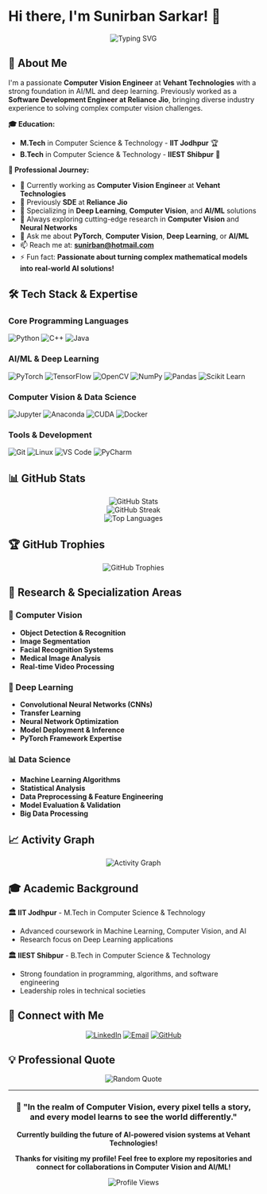 <!--
**Sunirban-Sarkar/Sunirban-Sarkar** is a ✨ _special_ ✨ repository because its `README.md` (this file) appears on your GitHub profile.

Here are some ideas to get you started:

- 🔭 I’m currently working on ...
- 🌱 I’m currently learning ...
- 👯 I’m looking to collaborate on ...
- 🤔 I’m looking for help with ...
- 💬 Ask me about ...
- 📫 How to reach me: ...
- 😄 Pronouns: ...
- ⚡ Fun fact: ...
-->

# Hi there, I'm Sunirban Sarkar! 👋

<div align="center">
  <img src="https://readme-typing-svg.herokuapp.com?font=Fira+Code&pause=1000&color=2E9EF7&width=500&lines=Computer+Vision+Engineer;AI%2FML+Specialist;Ex-SDE+at+Reliance+Jio;IIT+Jodhpur+Graduate;Deep+Learning+Enthusiast" alt="Typing SVG" />
</div>

## 🚀 About Me

I'm a passionate **Computer Vision Engineer** at **Vehant Technologies** with a strong foundation in AI/ML and deep learning. Previously worked as a **Software Development Engineer at Reliance Jio**, bringing diverse industry experience to solving complex computer vision challenges.

**🎓 Education:**
- **M.Tech** in Computer Science & Technology - **IIT Jodhpur** 🏆
- **B.Tech** in Computer Science & Technology - **IIEST Shibpur** 🎯

**💼 Professional Journey:**
- 🔭 Currently working as **Computer Vision Engineer** at **Vehant Technologies**
- 🌱 Previously **SDE** at **Reliance Jio**
- 👯 Specializing in **Deep Learning**, **Computer Vision**, and **AI/ML** solutions
- 🤔 Always exploring cutting-edge research in **Computer Vision** and **Neural Networks**
- 💬 Ask me about **PyTorch**, **Computer Vision**, **Deep Learning**, or **AI/ML**
- 📫 Reach me at: **sunirban@hotmail.com**
- ⚡ Fun fact: **Passionate about turning complex mathematical models into real-world AI solutions!**

## 🛠️ Tech Stack & Expertise

### Core Programming Languages
![Python](https://img.shields.io/badge/Python-3776AB?style=for-the-badge&logo=python&logoColor=white)
![C++](https://img.shields.io/badge/C++-00599C?style=for-the-badge&logo=cplusplus&logoColor=white)
![Java](https://img.shields.io/badge/Java-ED8B00?style=for-the-badge&logo=java&logoColor=white)

### AI/ML & Deep Learning
![PyTorch](https://img.shields.io/badge/PyTorch-EE4C2C?style=for-the-badge&logo=pytorch&logoColor=white)
![TensorFlow](https://img.shields.io/badge/TensorFlow-FF6F00?style=for-the-badge&logo=tensorflow&logoColor=white)
![OpenCV](https://img.shields.io/badge/OpenCV-27338e?style=for-the-badge&logo=OpenCV&logoColor=white)
![NumPy](https://img.shields.io/badge/NumPy-013243?style=for-the-badge&logo=numpy&logoColor=white)
![Pandas](https://img.shields.io/badge/Pandas-150458?style=for-the-badge&logo=pandas&logoColor=white)
![Scikit Learn](https://img.shields.io/badge/scikit_learn-F7931E?style=for-the-badge&logo=scikit-learn&logoColor=white)

### Computer Vision & Data Science
![Jupyter](https://img.shields.io/badge/Jupyter-F37626?style=for-the-badge&logo=jupyter&logoColor=white)
![Anaconda](https://img.shields.io/badge/Anaconda-44A833?style=for-the-badge&logo=anaconda&logoColor=white)
![CUDA](https://img.shields.io/badge/CUDA-76B900?style=for-the-badge&logo=nvidia&logoColor=white)
![Docker](https://img.shields.io/badge/Docker-2CA5E0?style=for-the-badge&logo=docker&logoColor=white)

### Tools & Development
![Git](https://img.shields.io/badge/Git-F05032?style=for-the-badge&logo=git&logoColor=white)
![Linux](https://img.shields.io/badge/Linux-FCC624?style=for-the-badge&logo=linux&logoColor=black)
![VS Code](https://img.shields.io/badge/VS_Code-007ACC?style=for-the-badge&logo=visual-studio-code&logoColor=white)
![PyCharm](https://img.shields.io/badge/PyCharm-000000?style=for-the-badge&logo=pycharm&logoColor=white)

## 📊 GitHub Stats

<div align="center">
  <img src="https://github-readme-stats.vercel.app/api?username=Sunirban-Sarkar&show_icons=true&theme=radical&hide_border=true&count_private=true" alt="GitHub Stats" />
</div>

<div align="center">
  <img src="https://github-readme-streak-stats.herokuapp.com/?user=Sunirban-Sarkar&theme=radical&hide_border=true" alt="GitHub Streak" />
</div>

<div align="center">
  <img src="https://github-readme-stats.vercel.app/api/top-langs/?username=Sunirban-Sarkar&layout=compact&theme=radical&hide_border=true&langs_count=8" alt="Top Languages" />
</div>

## 🏆 GitHub Trophies
<div align="center">
  <img src="https://github-profile-trophy.vercel.app/?username=Sunirban-Sarkar&theme=radical&no-frame=true&row=1&column=6" alt="GitHub Trophies" />
</div>

## 🔬 Research & Specialization Areas

### 🎯 Computer Vision
- **Object Detection & Recognition**
- **Image Segmentation**
- **Facial Recognition Systems**
- **Medical Image Analysis**
- **Real-time Video Processing**

### 🧠 Deep Learning
- **Convolutional Neural Networks (CNNs)**
- **Transfer Learning**
- **Neural Network Optimization**
- **Model Deployment & Inference**
- **PyTorch Framework Expertise**

### 📊 Data Science
- **Machine Learning Algorithms**
- **Statistical Analysis**
- **Data Preprocessing & Feature Engineering**
- **Model Evaluation & Validation**
- **Big Data Processing**
<!--
## 🌟 Featured Projects

### 🚀 [Advanced Object Detection System](https://github.com/Sunirban-Sarkar/object-detection-system)
A real-time object detection system using state-of-the-art YOLO architecture with PyTorch, optimized for industrial applications.

**Tech Stack:** Python, PyTorch, OpenCV, CUDA
- 🎯 Real-time processing with 60+ FPS
- 🎯 Custom dataset training pipeline
- 🎯 Edge device optimization

### 🔥 [Medical Image Analysis Framework](https://github.com/Sunirban-Sarkar/medical-image-analysis)
Deep learning framework for medical image segmentation and classification with focus on diagnostic accuracy.

**Tech Stack:** Python, PyTorch, NumPy, Matplotlib
- 🎯 Multi-class segmentation models
- 🎯 Transfer learning implementation
- 🎯 Clinical validation metrics

### 🌐 [Computer Vision Pipeline](https://github.com/Sunirban-Sarkar/cv-pipeline)
End-to-end computer vision pipeline for industrial automation with scalable architecture.

**Tech Stack:** Python, Docker, FastAPI, PostgreSQL
- 🎯 Microservices architecture
- 🎯 RESTful API integration
- 🎯 Production-ready deployment
-->
## 📈 Activity Graph
<div align="center">
  <img src="https://github-readme-activity-graph.vercel.app/graph?username=Sunirban-Sarkar&theme=react-dark&hide_border=true" alt="Activity Graph" />
</div>

## 🎓 Academic Background

**🏛️ IIT Jodhpur** - M.Tech in Computer Science & Technology
- Advanced coursework in Machine Learning, Computer Vision, and AI
- Research focus on Deep Learning applications

**🏛️ IIEST Shibpur** - B.Tech in Computer Science & Technology  
- Strong foundation in programming, algorithms, and software engineering
- Leadership roles in technical societies

## 🤝 Connect with Me

<div align="center">
  
[![LinkedIn](https://img.shields.io/badge/LinkedIn-0077B5?style=for-the-badge&logo=linkedin&logoColor=white)](https://www.linkedin.com/in/sarkarsunirban)
[![Email](https://img.shields.io/badge/Email-D14836?style=for-the-badge&logo=gmail&logoColor=white)](mailto:sunirban@hotmail.com)
[![GitHub](https://img.shields.io/badge/GitHub-100000?style=for-the-badge&logo=github&logoColor=white)](https://github.com/Sunirban-Sarkar)

</div>

## 💡 Professional Quote

<div align="center">
  <img src="https://quotes-github-readme.vercel.app/api?type=horizontal&theme=radical" alt="Random Quote" />
</div>

---

<div align="center">
  
### 🎯 "In the realm of Computer Vision, every pixel tells a story, and every model learns to see the world differently."

**Currently building the future of AI-powered vision systems at Vehant Technologies!** 

**Thanks for visiting my profile! Feel free to explore my repositories and connect for collaborations in Computer Vision and AI/ML!** 

![Profile Views](https://komarev.com/ghpvc/?username=Sunirban-Sarkar&color=blueviolet&style=flat-square)

</div>
